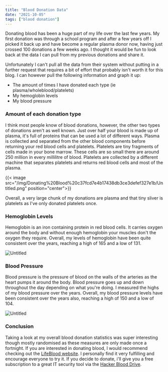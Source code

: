 ```yaml
---
title: "Blood Donation Data"
date: "2021-10-05"
tags: ["blood donation"]
---
```


Donating blood has been a huge part of my life over the last few years. My first donation was through a school program and after a few years off I picked it back up and have become a regular plasma donor now, having just crossed 100 donations a few weeks ago. I thought it would be fun to look back at the data I can pull from my previous donations and share it.

Unfortunately I can't pull all the data from their system without putting in a further request that requires a bit of effort that probably isn't worth it for this blog. I can however pull the following information and graph it up:

- The amount of times I have donated each type (ie plasma/wholeblood/platelets)
- My hemoglobin levels
- My blood pressure

### Amount of each donation type

I think most people know of blood donations, however, the other two types of donations aren't as well known. Just over half your blood is made up of plasma, it's full of proteins that can be used a lot of different ways. Plasma is collected and separated from the other blood components before returning your red blood cells and platelets. Platelets are tiny fragments of cells made in your bone marrow. These cells are so small there are around 250 million in every millilitre of blood. Platelets are collected by a different machine that separates platelets and returns red blood cells and most of the plasma.

{{< image src="/img/Donating%20Blood%20c37fcd7e4b17438db3ce3defef327e1b/Untitled.png" position="center">}}

Overall, a very large chunk of my donations are plasma and that tiny sliver is platelets as I've only donated platelets once.

### Hemoglobin Levels

Hemoglobin is an iron containing protein in red blood cells. It carries oxygen around the body and without enough hemoglobin your muscles don't the oxygen they require. Overall, my levels of hemoglobin have been quite consistent over the years, reaching a high of 165 and a low of 131.

![Untitled](/img/Donating%20Blood%20c37fcd7e4b17438db3ce3defef327e1b/Untitled%201.png)

### Blood Pressure

Blood pressure is the pressure of blood on the walls of the arteries as the heart pumps it around the body. Blood pressure goes up and down throughout the day depending on what you're doing. I measured the highs of my blood pressure over the years. Overall, my blood pressure levels have been consistent over the years also, reaching a high of 150 and a low of 104.

![Untitled](/img/Donating%20Blood%20c37fcd7e4b17438db3ce3defef327e1b/Untitled%202.png)

### Conclusion

Taking a look at my overall blood donation statistics was super interesting though mostly randomised as these measures are only made once a fortnight. If you are interested in donating blood, I would recommend checking out the [LifeBlood website](https://www.lifeblood.com.au/). I personally find it very fulfilling and encourage everyone to try it. If you decide to donate, i'll give you a free subscription to a great IT security tool via the [Hacker Blood Drive](https://hackerblooddrive.com/).

